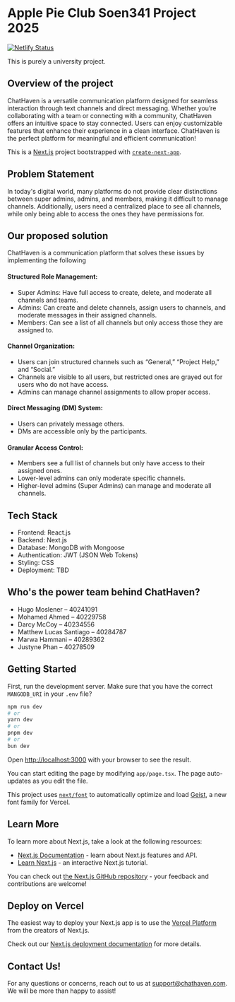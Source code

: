 # Apple Pie Club Soen341 Project 2025

[![Netlify Status](https://api.netlify.com/api/v1/badges/2c2ba204-6c78-4d4a-bfed-2344d09dd8d3/deploy-status)](https://app.netlify.com/sites/the-real-chathaven/deploys)

This is purely a university project.

## Overview of the project

ChatHaven is a versatile communication platform designed for seamless interaction through text channels and direct messaging. Whether you’re collaborating with a team or connecting with a community, ChatHaven offers an intuitive space to stay connected. Users can enjoy customizable features that enhance their experience in a clean interface. ChatHaven is the perfect platform for meaningful and efficient communication!

This is a [Next.js](https://nextjs.org) project bootstrapped with [`create-next-app`](https://nextjs.org/docs/app/api-reference/cli/create-next-app).

## Problem Statement

In today's digital world, many platforms do not provide clear distinctions between super admins, admins, and members, making it difficult to manage channels. Additionally, users need a centralized place to see all channels, while only being able to access the ones they have permissions for.

## Our proposed solution

ChatHaven is a communication platform that solves these issues by implementing the following

#### Structured Role Management:

- Super Admins: Have full access to create, delete, and moderate all channels and teams.
- Admins: Can create and delete channels, assign users to channels, and moderate messages in their assigned channels.
- Members: Can see a list of all channels but only access those they are assigned to.

#### Channel Organization:

- Users can join structured channels such as “General,” “Project Help,” and “Social.”
- Channels are visible to all users, but restricted ones are grayed out for users who do not have access.
- Admins can manage channel assignments to allow proper access.

#### Direct Messaging (DM) System:

- Users can privately message others.
- DMs are accessible only by the participants.

#### Granular Access Control:

- Members see a full list of channels but only have access to their assigned ones.
- Lower-level admins can only moderate specific channels.
- Higher-level admins (Super Admins) can manage and moderate all channels.

## Tech Stack

- Frontend: React.js
- Backend: Next.js
- Database: MongoDB with Mongoose
- Authentication: JWT (JSON Web Tokens)
- Styling: CSS
- Deployment: TBD

## Who's the power team behind ChatHaven?

- Hugo Moslener – 40241091
- Mohamed Ahmed – 40229758
- Darcy McCoy – 40234556
- Matthew Lucas Santiago – 40284787
- Marwa Hammani – 40289362
- Justyne Phan – 40278509

## Getting Started

First, run the development server.
Make sure that you have the correct `MANGODB_URI` in your `.env` file?

```bash
npm run dev
# or
yarn dev
# or
pnpm dev
# or
bun dev
```

Open [http://localhost:3000](http://localhost:3000) with your browser to see the result.

You can start editing the page by modifying `app/page.tsx`. The page auto-updates as you edit the file.

This project uses [`next/font`](https://nextjs.org/docs/app/building-your-application/optimizing/fonts) to automatically optimize and load [Geist](https://vercel.com/font), a new font family for Vercel.

## Learn More

To learn more about Next.js, take a look at the following resources:

- [Next.js Documentation](https://nextjs.org/docs) - learn about Next.js features and API.
- [Learn Next.js](https://nextjs.org/learn) - an interactive Next.js tutorial.

You can check out [the Next.js GitHub repository](https://github.com/vercel/next.js) - your feedback and contributions are welcome!

## Deploy on Vercel

The easiest way to deploy your Next.js app is to use the [Vercel Platform](https://vercel.com/new?utm_medium=default-template&filter=next.js&utm_source=create-next-app&utm_campaign=create-next-app-readme) from the creators of Next.js.

Check out our [Next.js deployment documentation](https://nextjs.org/docs/app/building-your-application/deploying) for more details.

## Contact Us!

For any questions or concerns, reach out to us at support@chathaven.com. We will be more than happy to assist!
